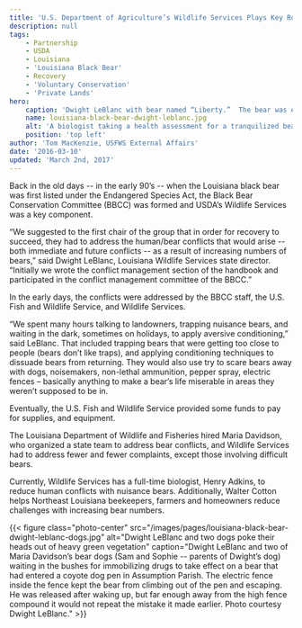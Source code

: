```yaml
---
title: 'U.S. Department of Agriculture’s Wildlife Services Plays Key Role in Louisiana Black Bear Recovery'
description: null
tags:
    - Partnership
    - USDA
    - Louisiana
    - 'Louisiana Black Bear'
    - Recovery
    - 'Voluntary Conservation'
    - 'Private Lands'
hero:
    caption: 'Dwight LeBlanc with bear named “Liberty.”  The bear was eating watermelons and corn and overturning beehives near Woodville, Wilkinson County, MS. Photo courtesy of Dwight LeBlanc.'
    name: louisiana-black-bear-dwight-leblanc.jpg
    alt: 'A biologist taking a health assessment for a tranquilized bear'
    position: 'top left'
author: 'Tom MacKenzie, USFWS External Affairs'
date: '2016-03-10'
updated: 'March 2nd, 2017'
---
```


Back in the old days -- in the early 90’s -- when the Louisiana black bear was first listed under the Endangered Species Act, the Black Bear Conservation Committee (BBCC) was formed and USDA’s Wildlife Services was a key component.

“We suggested to the first chair of the group that in order for recovery to succeed, they had to address the human/bear conflicts that would arise -- both immediate and future conflicts -- as a result of increasing numbers of bears,” said Dwight LeBlanc, Louisiana Wildlife Services state director.  “Initially we wrote the conflict management section of the handbook and participated in the conflict management committee of the BBCC.”

In the early days, the conflicts were addressed by the BBCC staff, the U.S. Fish and Wildlife Service, and Wildlife Services.

“We spent many hours talking to landowners, trapping nuisance bears, and waiting in the dark, sometimes on holidays, to apply aversive conditioning,” said LeBlanc.  That included trapping bears that were getting too close to people (bears don’t like traps), and applying conditioning techniques to dissuade bears from returning.  They would also use try to scare bears away with dogs, noisemakers, non-lethal ammunition, pepper spray, electric fences – basically anything to make a bear’s life miserable in areas they weren’t supposed to be in.

Eventually, the U.S. Fish and Wildlife Service provided some funds to pay for supplies, and equipment.

The Louisiana Department of Wildlife and Fisheries hired Maria Davidson, who organized a state team to address bear conflicts, and Wildlife Services had to address fewer and fewer complaints, except those involving difficult bears.

Currently, Wildlife Services has a full-time biologist, Henry Adkins, to reduce human conflicts with nuisance bears.  Additionally, Walter Cotton helps Northeast Louisiana beekeepers, farmers and homeowners reduce challenges with increasing bear numbers.

{{< figure class="photo-center" src="/images/pages/louisiana-black-bear-dwight-leblanc-dogs.jpg" alt="Dwight LeBlanc and two dogs poke their heads out of heavy green vegetation" caption="Dwight LeBlanc and two of Maria Davidson’s bear dogs (Sam and Sophie -- parents of Dwight’s dog) waiting in the bushes for immobilizing drugs to take effect on a bear that had entered a coyote dog pen in Assumption Parish.  The electric fence inside the fence kept the bear from climbing out of the pen and escaping.  He was released after waking up, but far enough away from the high fence compound it would not repeat the mistake it made earlier. Photo courtesy Dwight LeBlanc." >}}
